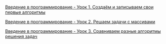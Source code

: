 [Введение в программирование - Урок 1. Создаём и записываем свои первые алгоритмы](https://youtu.be/W7twwN77Dyc)

[Введение в программирование - Урок 2. Решаем задачи с массивами](https://youtu.be/HuspQ3aVhlQ)

[Введение в программирование - Урок 3. Сравниваем разные алгоритмы решения задач](https://youtu.be/2tGTut9heDo)